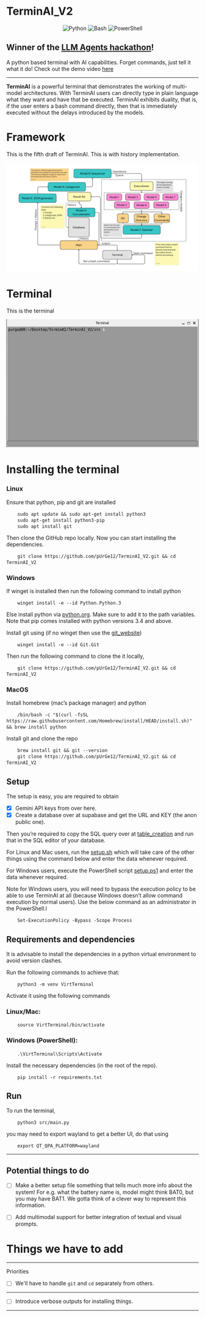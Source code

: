 # TerminAI_V2

<p align="center">
  <img src="https://img.shields.io/badge/Code-Python-informational?style=flat&logo=python&color=blue" alt="Python" />
  <img src="https://img.shields.io/badge/Code-Bash-informational?style=flat&logo=gnu-bash&color=lightgrey" alt="Bash" />
  <img src="https://img.shields.io/badge/Code-PowerShell-informational?style=flat&logo=powershell&color=blue" alt="PowerShell" />
</p>

## Winner of the [LLM Agents hackathon](https://rdi.berkeley.edu/llm-agents-hackathon/)!

A python based terminal with AI capabilities. Forget commands, just tell it what it do! Check out the demo video [here](https://www.youtube.com/watch?v=nFkwPLMH3D4)

---

**TerminAI** is a powerful terminal that demonstrates the working of multi-model architectures. With TerminAI users can directly type in plain language what they want and have that be executed. TerminAI exhibits duality, that is, if the user enters a bash command directly, then that is immediately executed without the delays introduced by the models.

# Framework 

This is the fifth draft of TerminAI. This is with history implementation.

![TerminAI](./utils/images/TerminAI_V2_draft_7.png)

# Terminal

This is the terminal

![Terminal](./utils/Terminal_GUI/images/terminal_2.png)

# Installing the terminal 

### Linux

Ensure that python, pip and git are installed

		sudo apt update && sudo apt-get install python3
		sudo apt-get install python3-pip
		sudo apt install git

Then clone the GitHub repo locally. Now you can start installing the dependencies.

		git clone https://github.com/pUrGe12/TerminAI_V2.git && cd TerminAI_V2


### Windows 

If winget is installed then run the following command to install python

		winget install -e --id Python.Python.3

Else install python via [python.org](https://www.python.org/downloads). Make sure to add it to the path variables. Note that pip comes installed with python versions 3.4 and above.

Install git using (if no winget then use the [git_website](https://git-scm.com))

		winget install -e --id Git.Git

Then run the following command to clone the it locally,

		git clone https://github.com/pUrGe12/TerminAI_V2.git && cd TerminAI_V2

### MacOS

Install homebrew (mac’s package manager) and python

		/bin/bash -c "$(curl -fsSL https://raw.githubusercontent.com/Homebrew/install/HEAD/install.sh)" && brew install python


Install git and clone the repo

		brew install git && git --version
		git clone https://github.com/pUrGe12/TerminAI_V2.git && cd TerminAI_V2

## Setup

The setup is easy, you are required to obtain 

- [x]  Gemini API keys from over here.
- [x] Create a database over at supabase and get the URL and KEY (the anon public one).

Then you’re required to copy the SQL query over at [table_creation](./utils/setup/table_creation.sql) and run that in the SQL editor of your database.

For Linux and Mac users, run the [setup.sh](./utils/setup/setup.sh) which will take care of the other things using the command below and enter the data whenever required.

For Windows users, execute the PowerShell script [setup.ps1](./utils/setup/setup.ps1) and enter the data whenever required. 

Note for Windows users, you will need to bypass the execution policy to be able to use TerminAI at all (because Windows doesn’t allow command execution by normal users). Use the below command as an administrator in the PowerShell.l

		Set-ExecutionPolicy -Bypass -Scope Process

## Requirements and dependencies

It is advisable to install the dependencies in a python virtual environment to avoid version clashes.

Run the following commands to achieve that:

		python3 -m venv VirtTerminal

Activate it using the following commands

### Linux/Mac:		 	

		source VirtTerminal/bin/activate

### Windows (PowerShell):	 

		.\VirtTerminal\Scripts\Activate 

Install the necessary dependencies (in the root of the repo).

		pip install -r requirements.txt

## Run

To run the terminal,

		python3 src/main.py

you may need to export wayland to get a better UI, do that using

		export QT_QPA_PLATFORM=wayland

---

## Potential things to do

- [ ] Make a better setup file something that tells much more info about the system! For e.g. what the battery name is, model might think BAT0, but you may have BAT1. We gotta think of a clever way to represent this information.

- [ ] Add multimodal support for better integration of textual and visual prompts.

# Things we have to add

---
Priorities

- [ ] We'll have to handle `git` and `cd` separately from others. 

---

- [ ] Introduce verbose outputs for installing things.

---
